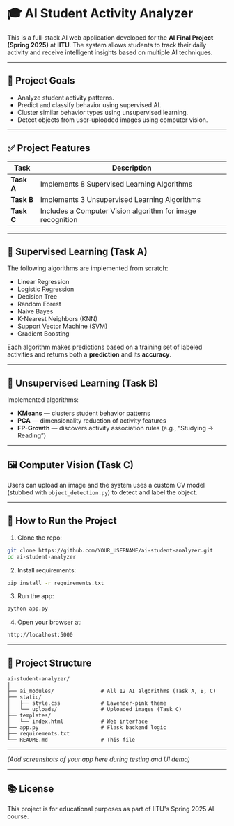 # 🎓 AI Student Activity Analyzer

This is a full-stack AI web application developed for the **AI Final Project (Spring 2025)** at **IITU**. The system allows students to track their daily activity and receive intelligent insights based on multiple AI techniques.

---

## 📌 Project Goals

- Analyze student activity patterns.
- Predict and classify behavior using supervised AI.
- Cluster similar behavior types using unsupervised learning.
- Detect objects from user-uploaded images using computer vision.

---

## ✅ Project Features

| Task | Description |
|------|-------------|
| **Task A** | Implements 8 Supervised Learning Algorithms |
| **Task B** | Implements 3 Unsupervised Learning Algorithms |
| **Task C** | Includes a Computer Vision algorithm for image recognition |

---

## 🧠 Supervised Learning (Task A)

The following algorithms are implemented from scratch:

- Linear Regression
- Logistic Regression
- Decision Tree
- Random Forest
- Naive Bayes
- K-Nearest Neighbors (KNN)
- Support Vector Machine (SVM)
- Gradient Boosting

Each algorithm makes predictions based on a training set of labeled activities and returns both a **prediction** and its **accuracy**.

---

## 🧪 Unsupervised Learning (Task B)

Implemented algorithms:

- **KMeans** — clusters student behavior patterns
- **PCA** — dimensionality reduction of activity features
- **FP-Growth** — discovers activity association rules (e.g., “Studying → Reading”)

---

## 🖼 Computer Vision (Task C)

Users can upload an image and the system uses a custom CV model (stubbed with `object_detection.py`) to detect and label the object.

---

## 🚀 How to Run the Project

1. Clone the repo:
```bash
git clone https://github.com/YOUR_USERNAME/ai-student-analyzer.git
cd ai-student-analyzer
```

2. Install requirements:
```bash
pip install -r requirements.txt
```

3. Run the app:
```bash
python app.py
```

4. Open your browser at:
```
http://localhost:5000
```

---

## 📁 Project Structure

```
ai-student-analyzer/
│
├── ai_modules/               # All 12 AI algorithms (Task A, B, C)
├── static/
│   ├── style.css             # Lavender-pink theme
│   └── uploads/              # Uploaded images (Task C)
├── templates/
│   └── index.html            # Web interface
├── app.py                    # Flask backend logic
├── requirements.txt
└── README.md                 # This file
```

---



*(Add screenshots of your app here during testing and UI demo)*

---

## 📚 License

This project is for educational purposes as part of IITU's Spring 2025 AI course.
